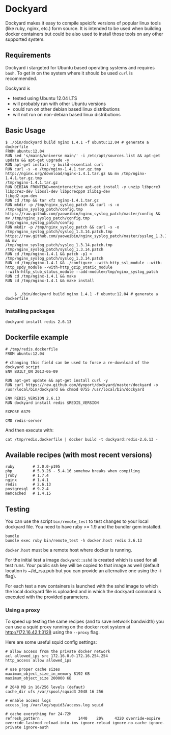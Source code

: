 # Dockyard

Dockyard makes it easy to compile speicifc versions of popular linux tools (like ruby, nginx, etc.) form source. It is intended to be used when building docker containers but could be also used to install those tools on any other supported system.

## Requirements

Dockyard i stargeted for Ubuntu based operating systems and requires `bash`. To get in on the system where it should be used `curl` is recommended.

Dockyard is

* tested using Ubuntu 12.04 LTS
* will probably run with other Ubuntu versions
* could run on other debian based linux distributions
* will not run on non-debian based linux distributions

## Basic Usage

    $ ./bin/dockyard build nginx 1.4.1 -f ubuntu:12.04 # generate a dockerfile
    FROM ubuntu:12.04
    RUN sed 's/main$/universe main/' -i /etc/apt/sources.list && apt-get update && apt-get upgrade -y
    RUN apt-get install -y build-essential curl
    RUN curl -s -o /tmp/nginx-1.4.1.tar.gz.tmp http://nginx.org/download/nginx-1.4.1.tar.gz && mv /tmp/nginx-1.4.1.tar.gz.tmp
    /tmp/nginx-1.4.1.tar.gz
    RUN DEBIAN_FRONTEND=noninteractive apt-get install -y unzip libpcre3 libpcre3-dev libssl-dev libpcrecpp0 zlib1g-dev
    libgd2-xpm-dev
    RUN cd /tmp && tar xfz nginx-1.4.1.tar.gz
    RUN mkdir -p /tmp/nginx_syslog_patch && curl -s -o /tmp/nginx_syslog_patch/config.tmp
    https://raw.github.com/yaoweibin/nginx_syslog_patch/master/config && mv /tmp/nginx_syslog_patch/config.tmp
    /tmp/nginx_syslog_patch/config
    RUN mkdir -p /tmp/nginx_syslog_patch && curl -s -o /tmp/nginx_syslog_patch/syslog_1.3.14.patch.tmp
    https://raw.github.com/yaoweibin/nginx_syslog_patch/master/syslog_1.3.14.patch && mv
    /tmp/nginx_syslog_patch/syslog_1.3.14.patch.tmp /tmp/nginx_syslog_patch/syslog_1.3.14.patch
    RUN cd /tmp/nginx-1.4.1 && patch -p1 < /tmp/nginx_syslog_patch/syslog_1.3.14.patch
    RUN cd /tmp/nginx-1.4.1 && ./configure --with-http_ssl_module --with-http_spdy_module --with-http_gzip_static_module
    --with-http_stub_status_module --add-module=/tmp/nginx_syslog_patch
    RUN cd /tmp/nginx-1.4.1 && make
    RUN cd /tmp/nginx-1.4.1 && make install


        $ ./bin/dockyard build nginx 1.4.1 -f ubuntu:12.04 # generate a dockerfile


### Installing packages
    dockyard install redis 2.6.13

## Dockerfile example
    # /tmp/redis.dockerfile
    FROM ubuntu:12.04

    # changing this field can be used to force a re-download of the dockyard script
    ENV BUILT_ON 2013-06-09

    RUN apt-get update && apt-get install curl -y
    RUN curl https://raw.github.com/dynport/dockyard/master/dockyard -o /usr/local/bin/dockyard && chmod 0755 /usr/local/bin/dockyard

    ENV REDIS_VERSION 2.6.13
    RUN dockyard install redis $REDIS_VERSION

    EXPOSE 6379

    CMD redis-server

And then execute with:

    cat /tmp/redis.dockerfile | docker build -t dockyard:redis-2.6.13 -

## Available recipes (with most recent versions)

    ruby        # 2.0.0-p195
    php         # 5.3.26 - 5.4.16 somehow breaks when compiling
    jruby       # 1.7.4
    nginx       # 1.4.1
    redis       # 2.6.13
    postgresql  # 9.2.4
    memcached   # 1.4.15

## Testing

You can use the script `bin/remote_test` to test changes to your local dockyard file.
You need to have ruby >= 1.9 and the bundler gem installed.

    bundle
    bundle exec ruby bin/remote_test -h docker.host redis 2.6.13

`docker.host` must be a remote host where docker is running.

For the initial test a image `dockyard::sshd` is created which is used for all test runs. Your public ssh key will be copied to that image as well (default location is ~/id_rsa.pub but you can provide an alternative one using the -i flag).

For each test a new containers is launched with the sshd image to which the local dockyard file is uploaded and in which the
dockyard command is executed with the provided parameters.

### Using a proxy

To speed up testing the same recipes (and to save network bandwidth) you can use a squid proxy running on the docker root system
at http://172.16.42.1:3128 using the `--proxy` flag.

Here are some useful squid config settings:


    # allow access from the private docker network
    acl allowed_ips src 172.16.0.0-172.16.254.254
    http_access allow allowed_ips

    # use proper cache sizes
    maximum_object_size_in_memory 8192 KB
    maximum_object_size 200000 KB

    # 2048 MB in 16/256 levels (defaut)
    cache_dir ufs /var/spool/squid3 2048 16 256

    # enable access logs
    access_log /var/log/squid3/access.log squid

    # cache everything for 24-72h
    refresh_pattern .               1440    20%     4320 override-expire override-lastmod reload-into-ims ignore-reload ignore-no-cache ignore-private ignore-auth
